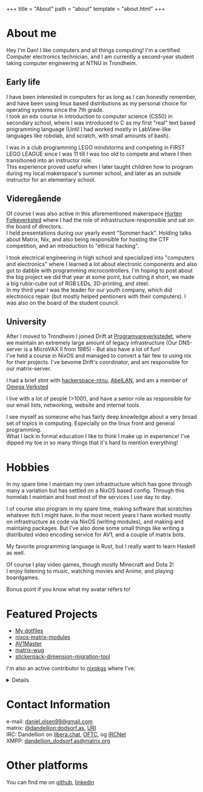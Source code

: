 +++
title = "About"
path = "about"
template = "about.html"
+++

# About me
Hey I'm Dan! I like computers and all things computing! I'm a certified Computer electronics technician,
and I am currently a second-year student taking computer engineering at NTNU in Trondheim.

## Early life

I have been interested in computers for as long as I can honestly remember, and have been using linux based distributions as my personal choice for operating systems since the 7th grade.  
I took an edx course in introduction to computer science (CS50) in secondary school, where I was introduced to C as my first "real" text based programming language
(Until I had worked mostly in LabView-like languages like robolab, and scratch, with small amounts of bash).

I was in a club programming LEGO mindstorms and competing in FIRST LEGO LEAGUE since I was 11 till I was too old to compete and where I then transitioned into an instructor role.   
This experience proved useful when I later taught children how to program during my local makerspace's summer school, and later as an outside instructor for an elementary school.

## Videregående

Of course I was also active in this aforementioned makerspace [Horten Folkeverksted](https://folkeverkstedet.com/) where I had the role of infrastructure-responsible and sat on the board of directors.  
I held presentations during our yearly event "Sommer:hack". Holding talks about Matrix, Nix, and also being responsible for hosting the CTF competition, and an introduction to "ethical hacking".  

I took electrical engineering in high school and specialized into "computers and electronics" where I learned a lot about electronic components and also got to dabble with programming microcontrollers.
I'm hoping to post about the big project we did that year at some point, but cutting it short, we made a big rubix-cube out of RGB LEDs, 3D-printing, and steel.  
In my third year I was the leader for our youth company, which did electronics repair (but mostly helped pentioners with their computers). I was also on the board of the student council.

## University

After I moved to Trondheim I joined Drift at [Programvareverkstedet](https://www.pvv.ntnu.no/), where we maintain an extremely large amount of legacy infrastructure (Our DNS-server is a MicroVAX II from 1985) - But also have a lot of fun!  
I've held a course in NixOS and managed to convert a fair few to using nix for their projects. I've bevome Drift's coordinator, and am responsible for our matrix-server.

I had a brief stint with [hackerspace-ntnu](https://www.hackerspace-ntnu.no/), [AbelLAN](https://abakus.no/pages/grupper/49-abellan), and am a member of [Omega Verksted](https://www.omegav.ntnu.no/)

I live with a lot of people (>100!), and have a senior role as responsible for our email lists, networking, website and internal tools.

I see myself as someone who has fairly deep knowledge about a very broad set of topics in computing. Especially on the linux front and general programming.  
What I lack in formal education I like to think I make up in experience! I've dipped my toe in so many things that it's hard to mention everything!

# Hobbies

In my spare time I maintain my own infrastructure which has gone through many a variation but has settled on a NixOS based config.
Through this homelab I maintain and host most of the services I use day to day.

I of course also program in my spare time, making software that scratches whatever itch I might have.
In the most recent years I have worked mostly on infrastructure as code via NixOS (writing modules), and making and maintaing packages.
But I've also done some small things like writing a distributed video encoding service for AV1, and a couple of matrix bots.

My favorite programming language is Rust, but I really want to learn Haskell as well.

Of course I play video games, though mostly Minecraft and Dota 2!  
I enjoy listening to music, watching movies and Anime, and playing boardgames.

Bonus point if you know what my avatar refers to!

# Featured Projects

* [My dotfiles](https://github.com/dali99/nix-dotfiles)
* [nixos-matrix-modules](https://github.com/dali99/nixos-matrix-modules)
* [AV1Master](https://github.com/dali99/AV1Master)
* [matrix-wug](https://github.com/dali99/matrix-wug)
* [stickerpack-dimension-migration-tool](https://github.com/dali99/stickerpack-dimension-migration-tool)

I'm also an active contributor to [nixpkgs](https://github.com/NixOS/nixpkgs) where I've:

<details>

* [Maintained](https://github.com/NixOS/nixpkgs/commits/master/pkgs/applications/graphics/hydrus/default.nix?author=dali99) and [improved](https://github.com/NixOS/nixpkgs/pull/131298) the hydrus package.
* [Fixed a systemd unit-name regression](https://github.com/NixOS/nixpkgs/pull/177273) and [made sure services didn't have too long descriptions](https://github.com/NixOS/nixpkgs/pull/157022)
* [Upgraded liquidsoap from 1.x to 2.x](https://github.com/NixOS/nixpkgs/pull/140777)
* [Broke gstreamer by adding butteraugli and vmaf support to libaom](https://github.com/NixOS/nixpkgs/pull/159461), [but fixed it again for both gstreamer and libjxl](https://github.com/NixOS/nixpkgs/pull/177374)
* Fixed static compilation of [libjxl](https://github.com/NixOS/nixpkgs/pull/179102) and [libaom](https://github.com/NixOS/nixpkgs/pull/179266) (with lots of help)
* [Introduced the .mailmap file](https://github.com/NixOS/nixpkgs/pull/179266)
* Active in the matrix team

</details>

# Contact Information

e-mail: [daniel.olsen99@gmail.com](mailto:daniel.olsen99@gmail.com)  
matrix: [@dandellion:dodsorf.as](https://matrix.to/#/@dandellion:dodsorf.as), [URI](matrix:u/dandellion:dodsorf.as)  
IRC: Dandellion on [libera.chat](https://libera.chat), [OFTC](https://oftc.net/), og [IRCNet](https://www.ircnet.com)  
XMPP: [dandellion_dodsorf.as@matrix.org](xmpp:dandellion_dodsorf.as@matrix.org)  

# Other platforms

You can find me on [github](https://github.com/dali99), [linkedin](https://www.linkedin.com/in/dandellion)
